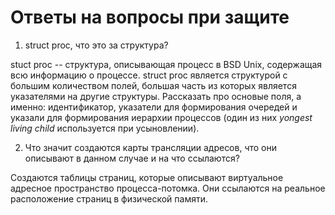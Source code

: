# Ответы на вопросы при защите

1. struct proc, что это за структура?

stuct proc -- структура, описывающая процесс в BSD Unix, содержащая всю
информацию о процессе. struct proc является структурой с большим количеством
полей, большая часть из которых является указателями на другие структуры.
Рассказать про основые поля, а именно: идентификатор, указатели для
формирования очередей и указали для формирования иерархии процессов (один из
них *yongest living child* используется при усыновлении).


2. Что значит создаются карты трансляции адресов, что они описывают в данном
   случае и на что ссылаются?

Создаются таблицы страниц, которые описывают виртуальное адресное пространство
процесса-потомка. Они ссылаются на реальное расположение страниц в физической
памяти.
